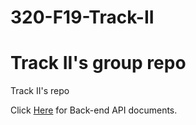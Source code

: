 # 320-F19-Track-II
Track II's group repo
=======
Track II's repo

Click [Here](https://github.com/david-fisher/320-F19-Track-II/tree/master/Lambda) for Back-end API documents.

